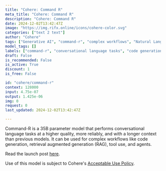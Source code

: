 ```yaml
---
title: "Cohere: Command R"
meta_title: "Cohere: Command R"
description: "Cohere: Command R"
date: 2024-12-02T13:42:47Z
image: "https://img.rifx.online/icons/cohere-color.svg"
categories: ["text 2 text"]
author: "Cohere"
tags: ["Generative AI", "command-r", "complex workflows", "Natural Language Processing", "conversational language tasks", "Technology/Web", "retrieval augmented generation", "Programming", "Cohere", "Chatbots", "code generation"]
model_tags: []
labels: ["command-r", "conversational language tasks", "code generation", "retrieval augmented generation", "complex workflows"]
draft: False
is_recommended: False
is_active: True
discount: 1
is_free: False

id: "cohere/command-r"
context: 128000
input: 4.75e-07
output: 1.425e-06
img: 0
request: 0
last_updated: 2024-12-02T13:42:47Z

---
```


Command-R is a 35B parameter model that performs conversational language tasks at a higher quality, more reliably, and with a longer context than previous models. It can be used for complex workflows like code generation, retrieval augmented generation (RAG), tool use, and agents.

Read the launch post [here](https://txt.cohere.com/command-r/).

Use of this model is subject to Cohere's [Acceptable Use Policy](https://docs.cohere.com/docs/c4ai-acceptable-use-policy).

